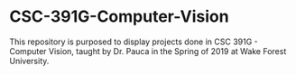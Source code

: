 # CSC-391G-Computer-Vision

This repository is purposed to display projects done in CSC 391G - Computer Vision, taught by Dr. Pauca in the Spring of 2019 at Wake Forest University.
